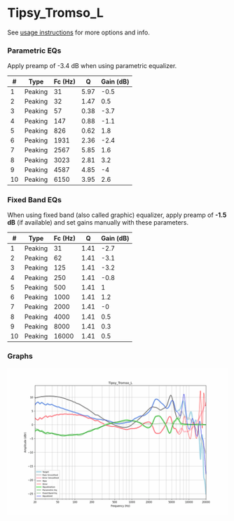 # Tipsy_Tromso_L
See [usage instructions](https://github.com/jaakkopasanen/AutoEq#usage) for more options and info.

### Parametric EQs
Apply preamp of -3.4 dB when using parametric equalizer.

|   # | Type    |   Fc (Hz) |    Q |   Gain (dB) |
|-----|---------|-----------|------|-------------|
|   1 | Peaking |        31 | 5.97 |        -0.5 |
|   2 | Peaking |        32 | 1.47 |         0.5 |
|   3 | Peaking |        57 | 0.38 |        -3.7 |
|   4 | Peaking |       147 | 0.88 |        -1.1 |
|   5 | Peaking |       826 | 0.62 |         1.8 |
|   6 | Peaking |      1931 | 2.36 |        -2.4 |
|   7 | Peaking |      2567 | 5.85 |         1.6 |
|   8 | Peaking |      3023 | 2.81 |         3.2 |
|   9 | Peaking |      4587 | 4.85 |        -4   |
|  10 | Peaking |      6150 | 3.95 |         2.6 |

### Fixed Band EQs
When using fixed band (also called graphic) equalizer, apply preamp of **-1.5 dB** (if available) and set gains manually with these parameters.

|   # | Type    |   Fc (Hz) |    Q |   Gain (dB) |
|-----|---------|-----------|------|-------------|
|   1 | Peaking |        31 | 1.41 |        -2.7 |
|   2 | Peaking |        62 | 1.41 |        -3.1 |
|   3 | Peaking |       125 | 1.41 |        -3.2 |
|   4 | Peaking |       250 | 1.41 |        -0.8 |
|   5 | Peaking |       500 | 1.41 |         1   |
|   6 | Peaking |      1000 | 1.41 |         1.2 |
|   7 | Peaking |      2000 | 1.41 |        -0   |
|   8 | Peaking |      4000 | 1.41 |         0.5 |
|   9 | Peaking |      8000 | 1.41 |         0.3 |
|  10 | Peaking |     16000 | 1.41 |         0.5 |

### Graphs
![](./Tipsy_Tromso_L.png)
